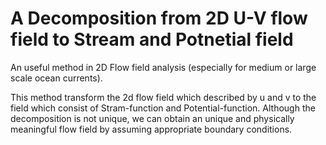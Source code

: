 # A Decomposition from 2D U-V flow field to Stream and Potnetial field
An useful method in 2D Flow field analysis (especially for medium or large scale ocean currents).

This method transform the 2d flow field which described by u and v to the field which consist of Stram-function and Potential-function. Although the decomposition is not unique, we can obtain an unique and physically meaningful flow field by assuming appropriate boundary conditions.
